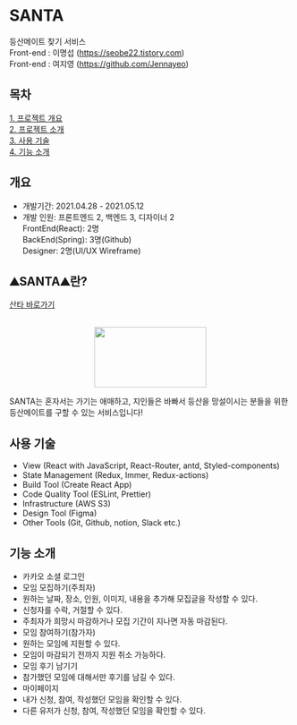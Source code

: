 # SANTA
 등산메이트 찾기 서비스
<br /> Front-end : 이명섭 (https://seobe22.tistory.com)<br />
Front-end : 여지영 (https://github.com/Jennayeo)


## 목차
[1. 프로젝트 개요](#개요)<br />
[2. 프로젝트 소개](#⛰SANTA⛰-란?)<br />
[3. 사용 기술](#사용-기술)<br />
[4. 기능 소개](#기능-소개)<br />


## 개요
- 개발기간: 2021.04.28 - 2021.05.12 <br />
- 개발 인원: 프론트엔드 2, 백엔드 3, 디자이너 2 <br />
  FrontEnd(React): 2명 <br />
  BackEnd(Spring): 3명(Github) <br />
  Designer: 2명(UI/UX Wireframe) <br />


## ⛰SANTA⛰란?
<a href="http://www.santa-mountain.com"> 산타 바로가기 </a>
<p align="center">
    <br />
<img width="200px" height="108px" src="https://user-images.githubusercontent.com/79817557/119305735-194bf980-bca4-11eb-8c08-481ae336867c.png" />
</p>

<p>SANTA는 혼자서는 가기는 애매하고, 지인들은 바빠서 등산을 망설이시는 분들을 위한 등산메이트를 구할 수 있는 서비스입니다!</p>



## 사용 기술
- View (React with JavaScript, React-Router, antd, Styled-components)
- State Management (Redux, Immer, Redux-actions)
- Build Tool (Create React App)
- Code Quality Tool (ESLint, Prettier)
- Infrastructure (AWS S3)
- Design Tool (Figma)
- Other Tools (Git, Github, notion, Slack etc.)


## 기능 소개
- 카카오 소셜 로그인
- 모임 모집하기(주최자)
 - 원하는 날짜, 장소, 인원, 이미지, 내용을 추가해 모집글을 작성할 수 있다.
 - 신청자를 수락, 거절할 수 있다.
 - 주최자가 희망시 마감하거나 모집 기간이 지나면 자동 마감된다.
- 모임 참여하기(참가자)
 - 원하는 모임에 지원할 수 있다.
 - 모임이 마감되기 전까지 지원 취소 가능하다.
- 모임 후기 남기기
 - 참가했던 모임에 대해서만 후기를 남길 수 있다.
- 마이페이지
 - 내가 신청, 참여, 작성했던 모임을 확인할 수 있다.
 - 다른 유저가 신청, 참여, 작성했던 모임을 확인할 수 있다.
